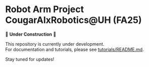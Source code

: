 # Robot Arm Project CougarAIxRobotics@UH (FA25)

🚧 **Under Construction** 🚧

This repository is currently under development.  
For documentation and tutorials, please see [tutorials/README.md](tutorials/README.md).

Stay tuned for updates!